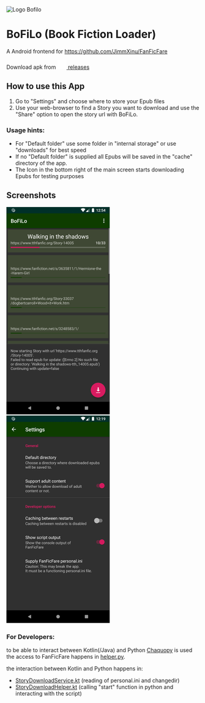 ![][logo]
# BoFiLo (Book Fiction Loader)
A Android frontend for https://github.com/JimmXinu/FanFicFare

Download apk from [![](app/src/main/res/drawable-mdpi/ic_notification_download.png) releases](https://github.com/Octav14n/BoFiLo/releases)

## How to use this App
1. Go to "Settings" and choose where to store your Epub files
2. Use your web-browser to find a Story you want to download and use the "Share" option to open the story url with BoFiLo.

### Usage hints:
- For "Default folder" use some folder in "internal storage" or use "downloads" for best speed
- If no "Default folder" is supplied all Epubs will be saved in the "cache" directory of the app.
- The Icon in the bottom right of the main screen starts downloading Epubs for testing purposes

## Screenshots
[![Main screen](.github/screenshots/main_preview.png)](.github/screenshots/main.png)
[![Setting screen](.github/screenshots/settings_preview.png)](.github/screenshots/settings.png)

### For Developers:
to be able to interact between Kotlin(/Java) and Python [Chaquopy](https://chaquo.com/chaquopy/) is used\
the access to FanFicFare happens in [helper.py](app/src/main/python/helper.py).  

the interaction between Kotlin and Python happens in:
- [StoryDownloadService.kt](app/src/main/java/eu/schnuff/bofilo/download/StoryDownloadService.kt) (reading of personal.ini and changedir)
- [StoryDownloadHelper.kt](app/src/main/java/eu/schnuff/bofilo/download/StoryDownloadHelper.kt) (calling "start" function in python and interacting with the script)


[logo]: app/src/main/res/mipmap-hdpi/ic_launcher_round.png "Logo Bofilo"